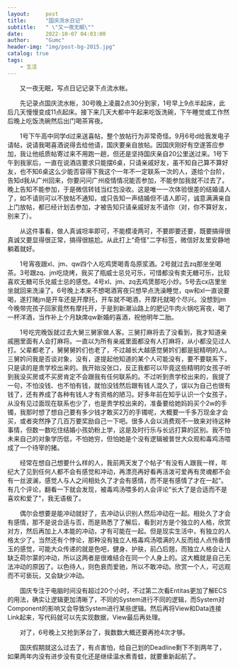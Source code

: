 ```yaml
---
layout:     post
title:      "国庆流水日记"
subtitle:   " \"又一夜无眠\""
date:       2022-10-07 04:03:00
author:     "Gumc"
header-img: "img/post-bg-2015.jpg"
catalog: true
tags:
    - 生活
---
```

&emsp;&emsp;又一夜无眠，写点日记记录下点流水帐。

&emsp;&emsp;先记录点国庆流水帐，30号晚上凌晨2点30分到家，1号早上9点半起床，此后几天慢慢变成11点起床。接下来几天大都中午起来吃饭洗碗，下午睡觉或工作然后晚上吃饭洗碗然后出门喝茶宵夜。

&emsp;&emsp;1号下午高中同学d过来送喜帖，整个放帖行为非常奇怪。9月6号d给我发电子请帖，说请我喝喜酒说得去给他请，国庆要亲自放帖。因国庆刚好有空遂答应参加，我让他纸质帖寄过来不用跑一趟，但还是坚持国庆亲自20公里送过来。1号下午到我家后，一直在说酒店要求只能摆6桌，只请亲戚好友，虽不知自己算不算好友，也不知6桌这么少能否容得下我这个一年不一定联系一次的人，遂给个台阶，告知d我从广州回来，你要问问广州疫情情况能否参加，不能参加我就不过去了。晚上告知不能参加，于是微信转钱当红包没收。这是唯一一次体验很差的结婚请人了，如不请则可以不放帖不通知，或只告知一声结婚但不请人即可，诚意满满亲自上门放帖，都已经计划去参加，才被告知只请亲戚好友不请你（对，你不算好友，别来了）。

&emsp;&emsp;从这件事看，做人真诚坦率即可，不能模凌两可，不要即要还要，既要搞得很真诚又要显得很正常，搞得很尴尬。从此打上“奇怪"二字标签，微信好友里安静地躺着就好。

&emsp;&emsp;1号宵夜跟xl、jm、qw四个人吃鸡煲喝青岛原浆酒。2号就过去zq那坐坐喝茶。3号跟zq、jm吃烧烤，我买了瓶威士忌兑可乐，可惜都没有卖无糖可乐，比较喜欢无糖可乐兑威士忌的感觉。4号xl、jm、zq去鸡煲那吃小炒。5号去cx店里坐坐就回来洗澡了。6号晚上本来不想喝酒宵夜只想早点洗澡睡觉，qw和xl一直说要喝，遂打赌jm是开车还是开摩托，开车就不喝酒，开摩托就喝个尽兴。没想到jm今晚带完孩子回家竟然有摩托开，于是到新潮汕路上的肥记牛肉火锅吃宵夜，喝了一杯洋酒，当作补上个月缺席qw新婚的喜酒，祝他明年二胎。

&emsp;&emsp;1号吃完晚饭就过去大舅三舅家做人客。三舅打麻将去了没看到，我才知道亲戚圈里面有人会打麻将。一直以为所有亲戚里面都没有人打麻将，从小都没见过人打。父辈都老了，舅舅舅妗们也老了，不过越长大越感觉舅妗们都是挺精明的人。三舅妗问我是否谈对象，没有，遂提起他知道的某个人可能没有，要不要联系下，只是读的是贵学校出来的。我开始没张口，反正我都可以毕竟这些精明的女孩子听到我没买房或不买房肯定不会跟我有任何联系的。不过听到贵学校出来的，我提了一句，不怕没钱、也不怕有钱，就怕没钱然后跟有钱人混久了，误以为自己也很有钱了，还有养成了各种有钱人才有资格的陋习。好多年前在知乎认识一个女孩子，从没有见过面现在联系也少了，也是贵学校出来的，准备要给她妈妈买个2w的手镯，我那时想了想自己要有多少钱才敢买2万的手镯呢，大概要一千多万现金才会买，或者突然挣了几百万要奖励自己一下吧。很多人会以消费观不一致来对待这种事情，但数一数吃住结婚小孩奶粉上学，这是及时行乐与长远打算的区别。我不怕未来自己的对象学历低，不怕她穷，但怕她是个没有逻辑被普世大众观和毒鸡汤喂成了一个待宰的猪。

&emsp;&emsp;经常在想自己想要什么样的人，我前两天发了个帖子“有没有人跟我一样，年纪大了见到任何人都不会有感觉和冲动，再漂亮再好看再活泼可爱再有灵魂都不会有一丝波澜，感觉人与人之间相处久了才会有感情，而不是有感情了才在一起"。有几个评论，翻看一下就会发现，被毒鸡汤喂多的人会评论“长大了是合适而不是喜欢和爱了"，我无语极了。

&emsp;&emsp;偶尔会想要是能冲动就好了，去冲动认识别人然后冲动在一起。相处久了才会有感情，那不是说合适与否，而是熟悉了了解后，看到对方是个独立的人格，欣赏对方，然后再加上人本能的冲动，才有可能在一起。但是现实生活中，有独立的人格太少了。当然还有个悖论，那种没有独立人格毒鸡汤喂满的人反而给人点怜香惜玉的感觉，可能大众传递的就是色吧，健身、护肤，前凸后翘，而独立人格会让人缺乏荷尔蒙的冲动，所以这两者是很难结合在同一个人身上的。这大概就是自己无法冲动的原因了。以色待人，则色衰而爱驰，所以不敢冲动。欣赏一个人，可远观而不可亵玩，又会缺少冲动。

&emsp;&emsp;国庆专注于电脑时间没有超过20个小时，不过第二次看Entitas更加了解ECS的用法，确实让逻辑更加清晰了，不同的System进行不同的逻辑，而System对Component的影响又会导致System进行某些逻辑。然后再将View和Data连接Link起来，写代码就可以先实现数据，View最后再处理。

&emsp;&emsp;对了，6号晚上又抢到茅台了，我数数大概还要再抢4次才够。

&emsp;&emsp;国庆假期就这么过去了，有点害怕，给自己划的Deadline剩下不到两年了，如果两年内没有进步没有变化还是继续温水煮青蛙，就要重新起航了。
